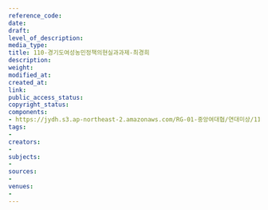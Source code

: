 ```yaml
---
reference_code: 
date: 
draft: 
level_of_description: 
media_type: 
title: 110-경기도여성농민정책의현실과과제-최경희
description: 
weight: 
modified_at: 
created_at: 
link: 
public_access_status: 
copyright_status: 
components:
- https://jydh.s3.ap-northeast-2.amazonaws.com/RG-01-중앙여대협/연대미상/110-경기도여성농민정책의현실과과제-최경희.pdf
tags:
- 
creators:
- 
subjects:
- 
sources:
- 
venues:
- 
---
```

